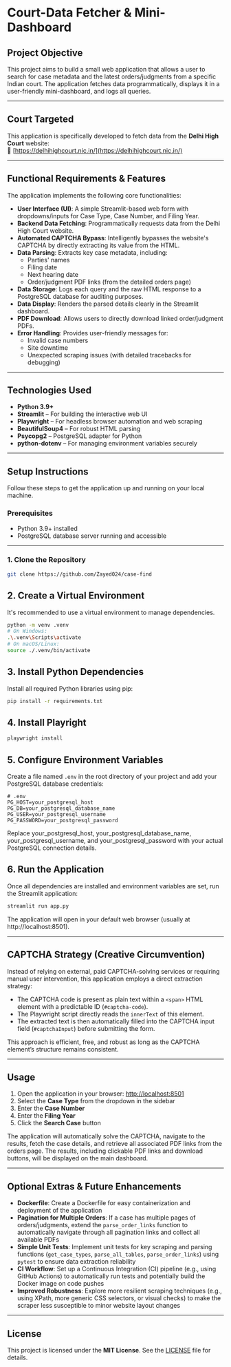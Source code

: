 #  Court-Data Fetcher & Mini-Dashboard

## Project Objective

This project aims to build a small web application that allows a user to search for case metadata and the latest orders/judgments from a specific Indian court. The application fetches data programmatically, displays it in a user-friendly mini-dashboard, and logs all queries.

---

## Court Targeted

This application is specifically developed to fetch data from the **Delhi High Court** website:  
🔗 [https://delhihighcourt.nic.in/](https://delhihighcourt.nic.in/)

---

## Functional Requirements & Features

The application implements the following core functionalities:

- **User Interface (UI)**: A simple Streamlit-based web form with dropdowns/inputs for Case Type, Case Number, and Filing Year.
- **Backend Data Fetching**: Programmatically requests data from the Delhi High Court website.
- **Automated CAPTCHA Bypass**: Intelligently bypasses the website's CAPTCHA by directly extracting its value from the HTML.
- **Data Parsing**: Extracts key case metadata, including:
  - Parties' names  
  - Filing date  
  - Next hearing date  
  - Order/judgment PDF links (from the detailed orders page)
- **Data Storage**: Logs each query and the raw HTML response to a PostgreSQL database for auditing purposes.
- **Data Display**: Renders the parsed details clearly in the Streamlit dashboard.
- **PDF Download**: Allows users to directly download linked order/judgment PDFs.
- **Error Handling**: Provides user-friendly messages for:
  - Invalid case numbers  
  - Site downtime  
  - Unexpected scraping issues (with detailed tracebacks for debugging)

---

## Technologies Used

- **Python 3.9+**
- **Streamlit** – For building the interactive web UI
- **Playwright** – For headless browser automation and web scraping
- **BeautifulSoup4** – For robust HTML parsing
- **Psycopg2** – PostgreSQL adapter for Python
- **python-dotenv** – For managing environment variables securely

---

## Setup Instructions

Follow these steps to get the application up and running on your local machine.

### Prerequisites

- Python 3.9+ installed
- PostgreSQL database server running and accessible

---

### 1. Clone the Repository

```bash
git clone https://github.com/Zayed024/case-find
```
## 2. Create a Virtual Environment

It's recommended to use a virtual environment to manage dependencies.

```bash
python -m venv .venv
# On Windows:
.\.venv\Scripts\activate
# On macOS/Linux:
source ./.venv/bin/activate
```

## 3. Install Python Dependencies

Install all required Python libraries using pip:

```bash
pip install -r requirements.txt
```

## 4. Install Playright 

```bash
playwright install
```

## 5. Configure Environment Variables

Create a file named `.env` in the root directory of your project and add your PostgreSQL database credentials:

```env
# .env
PG_HOST=your_postgresql_host
PG_DB=your_postgresql_database_name
PG_USER=your_postgresql_username
PG_PASSWORD=your_postgresql_password
```

Replace your_postgresql_host, your_postgresql_database_name, your_postgresql_username, and your_postgresql_password with your actual PostgreSQL connection details.

## 6. Run the Application

Once all dependencies are installed and environment variables are set, run the Streamlit application:

```bash
streamlit run app.py
```

The application will open in your default web browser (usually at http://localhost:8501).

---

## CAPTCHA Strategy (Creative Circumvention)

Instead of relying on external, paid CAPTCHA-solving services or requiring manual user intervention, this application employs a direct extraction strategy:

- The CAPTCHA code is present as plain text within a `<span>` HTML element with a predictable ID (`#captcha-code`).
- The Playwright script directly reads the `innerText` of this element.
- The extracted text is then automatically filled into the CAPTCHA input field (`#captchaInput`) before submitting the form.

This approach is efficient, free, and robust as long as the CAPTCHA element’s structure remains consistent.

---

## Usage

1. Open the application in your browser: [http://localhost:8501](http://localhost:8501)  
2. Select the **Case Type** from the dropdown in the sidebar  
3. Enter the **Case Number**  
4. Enter the **Filing Year**  
5. Click the **Search Case** button  

The application will automatically solve the CAPTCHA, navigate to the results, fetch the case details, and retrieve all associated PDF links from the orders page. The results, including clickable PDF links and download buttons, will be displayed on the main dashboard.

---


## Optional Extras & Future Enhancements

- **Dockerfile**: Create a Dockerfile for easy containerization and deployment of the application  
- **Pagination for Multiple Orders**: If a case has multiple pages of orders/judgments, extend the `parse_order_links` function to automatically navigate through all pagination links and collect all available PDFs  
- **Simple Unit Tests**: Implement unit tests for key scraping and parsing functions (`get_case_types`, `parse_all_tables`, `parse_order_links`) using `pytest` to ensure data extraction reliability  
- **CI Workflow**: Set up a Continuous Integration (CI) pipeline (e.g., using GitHub Actions) to automatically run tests and potentially build the Docker image on code pushes  
- **Improved Robustness**: Explore more resilient scraping techniques (e.g., using XPath, more generic CSS selectors, or visual checks) to make the scraper less susceptible to minor website layout changes

---



## License

This project is licensed under the **MIT License**. See the [LICENSE](LICENSE) file for details.




